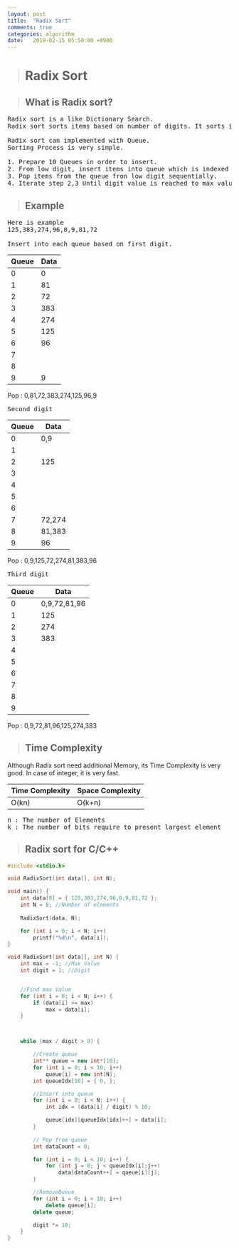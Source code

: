```yaml
---
layout: post
title:  "Radix Sort"
comments: true
categories: algorithm
date:   2019-02-15 05:50:00 +0900
---
```


> # Radix Sort

> ## What is Radix sort?
<pre>
Radix sort is a like Dictionary Search.
Radix sort sorts items based on number of digits. It sorts items from low digit.

Radix sort can implemented with Queue.
Sorting Process is very simple.

1. Prepare 10 Queues in order to insert.
2. From low digit, insert items into queue which is indexed on digit.
3. Pop items from the queue fron low digit sequentially.
4. Iterate step 2,3 Until digit value is reached to max value
</pre>

> ## Example

<pre>
Here is example
125,383,274,96,0,9,81,72

Insert into each queue based on first digit.
</pre>

|Queue|Data|
|---|---|
|0|0|
|1|81|
|2|72|
|3|383|
|4|274|
|5|125|
|6|96|
|7||
|8||
|9|9|

Pop : 0,81,72,383,274,125,96,9

<pre>
Second digit
</pre>

|Queue|Data|
|---|---|
|0|0,9|
|1||
|2|125|
|3||
|4||
|5||
|6||
|7|72,274|
|8|81,383|
|9|96|

Pop : 0,9,125,72,274,81,383,96

<pre>
Third digit
</pre>

|Queue|Data|
|---|---|
|0|0,9,72,81,96|
|1|125|
|2|274|
|3|383|
|4||
|5||
|6||
|7||
|8||
|9||

Pop : 0,9,72,81,96,125,274,383

> ## Time Complexity

Although Radix sort need additional Memory, its Time Complexity is very good.
In case of integer, it is very fast.

|Time Complexity|Space Complexity|
|---|---|
|O(kn)|O(k+n)

<pre>
n : The number of Elements
k : The number of bits require to present largest element
</pre>

> ## Radix sort for C/C++

```C++
#include <stdio.h>

void RadixSort(int data[], int N);

void main() {
	int data[8] = { 125,383,274,96,0,9,81,72 };
	int N = 8; //Number of elements
	
	RadixSort(data, N);

	for (int i = 0; i < N; i++)
		printf("%d\n", data[i]);
}

void RadixSort(int data[], int N) {
	int max = -1; //Max Value
	int digit = 1; //Digit


	//Find max Value
	for (int i = 0; i < N; i++) {
		if (data[i] >= max)
			max = data[i];
	}



	while (max / digit > 0) {

		//Create queue
		int** queue = new int*[10];
		for (int i = 0; i < 10; i++)
			queue[i] = new int[N];
		int queueIdx[10] = { 0, };

		//Insert into queue
		for (int i = 0; i < N; i++) {
			int idx = (data[i] / digit) % 10;

			queue[idx][queueIdx[idx]++] = data[i];
		}
		
		// Pop from queue
		int dataCount = 0;

		for (int i = 0; i < 10; i++) {
			for (int j = 0; j < queueIdx[i];j++)
				data[dataCount++] = queue[i][j];
		}

		//RemoveQueue
		for (int i = 0; i < 10; i++)
			delete queue[i];
		delete queue;

		digit *= 10;
	}
}
```
